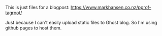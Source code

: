 This is just files for a blogpost: https://www.markhansen.co.nz/pprof-tagroot/

Just because I can't easily upload static files to Ghost blog. So I'm using github pages to host them.
